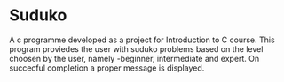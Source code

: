 # Suduko

A c programme developed as a project for Introduction to C course. This program proviedes the user with suduko problems based on the level choosen by the user, namely -beginner, intermediate and expert. On succecful completion a proper message is displayed.
